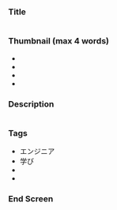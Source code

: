 ### Title

```txt
```

### Thumbnail (max 4 words)

- 
- 
- 
-

### Description

```txt
```

### Tags

- エンジニア
- 学び
- 
- 

### End Screen
